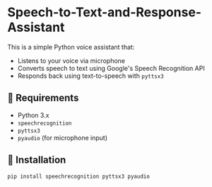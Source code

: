 # Speech-to-Text-and-Response-Assistant

This is a simple Python voice assistant that:
- Listens to your voice via microphone
- Converts speech to text using Google's Speech Recognition API
- Responds back using text-to-speech with `pyttsx3`

## 🔧 Requirements

- Python 3.x
- `speechrecognition`
- `pyttsx3`
- `pyaudio` (for microphone input)

## 🚀 Installation

```bash
pip install speechrecognition pyttsx3 pyaudio
